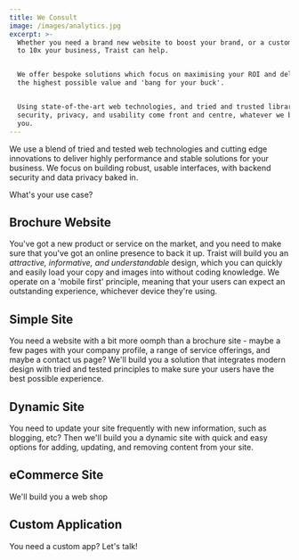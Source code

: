 ```yaml
---
title: We Consult
image: /images/analytics.jpg
excerpt: >-
  Whether you need a brand new website to boost your brand, or a custom web app
  to 10x your business, Traist can help.


  We offer bespoke solutions which focus on maximising your ROI and delivering
  the highest possible value and 'bang for your buck'.


  Using state-of-the-art web technologies, and tried and trusted libraries,
  security, privacy, and usability come front and centre, whatever we build for
  you.
---
```

We use a blend of tried and tested web technologies and cutting edge innovations to deliver highly performance and stable solutions for your business. We focus on building robust, usable interfaces, with backend security and data privacy baked in.

What's your use case?

## Brochure Website

You've got a new product or service on the market, and you need to make sure that you've got an online presence to back it up. Traist will build you an *attractive, informative, and understandable* design, which you can quickly and easily load your copy and images into without coding knowledge. We operate on a 'mobile first' principle, meaning that your users can expect an outstanding experience, whichever device they're using.

## Simple Site

You need a website with a bit more oomph than a brochure site - maybe a few pages with your company profile, a range of service offerings, and maybe a contact us page? We'll build you a solution that integrates modern design with tried and tested principles to make sure your users have the best possible experience.

## Dynamic Site

You need to update your site frequently with new information, such as blogging, etc? Then we'll build you a dynamic site with quick and easy options for adding, updating, and removing content from your site.

## eCommerce Site

We'll build you a web shop

## Custom Application

You need a custom app? Let's talk!